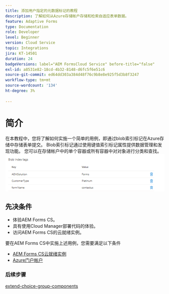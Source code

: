 ```yaml
---
title: 添加用户指定的元数据标记的教程
description: 了解如何从Azure存储帐户存储和检索自适应表单数据。
feature: Adaptive Forms
type: Documentation
role: Developer
level: Beginner
version: Cloud Service
topic: Integrations
jira: KT-14501
duration: 24
badgeVersions: label="AEM FormsCloud Service" before-title="false"
exl-id: a8531e82-18cd-4b32-8148-d6fc5f6e51c6
source-git-commit: ed64dd303a384d48f76c9b8e8e925f5d3b8f3247
workflow-type: tm+mt
source-wordcount: '134'
ht-degree: 3%

---
```


# 简介

在本教程中，您将了解如何实施一个简单的用例，即通过blob索引标记在Azure存储中存储表单提交。 Blob索引标记通过使用键值索引标记属性提供数据管理和发现功能。 您可以在存储帐户中的单个容器或所有容器中对对象进行分类和查找。
![blob-index-tags](assets/blob-with-index-tags.png)

## 先决条件

* 体验AEM Forms CS。
* 具有使用Cloud Manager部署代码的体验。
* 访问AEM Forms CS的云就绪实例。

要在AEM Forms CS中实施上述用例，您需要满足以下条件

* [AEM Forms CS云就绪实例](https://experienceleague.adobe.com/docs/experience-manager-learn/cloud-service/forms/developing-for-cloud-service/intellij-and-aem-sync.html?lang=en#set-up-aem-author-instance)
* [Azure门户帐户](https://portal.azure.com/)


### 后续步骤

[extend-choice-group-components](./extend-choice-group-components.md)
